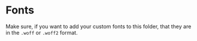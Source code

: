# Fonts

Make sure, if you want to add your custom fonts to this folder, that they are in the `.woff` or `.woff2` format.
